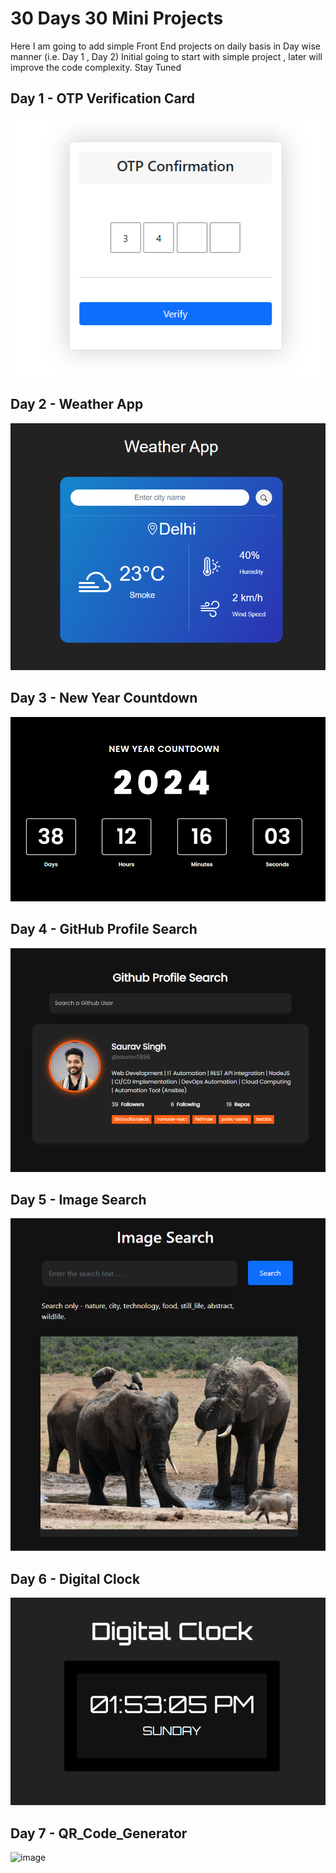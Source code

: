 # 30 Days 30 Mini Projects
Here I am going to add simple Front End projects on daily basis in Day wise manner (i.e. Day 1 , Day 2) 
Initial going to start with simple project , later will improve the code complexity. Stay Tuned


## Day 1 - OTP Verification Card
![image](ProjectsImages/OTP_Verification_Card.png)

## Day 2 - Weather App
![image](ProjectsImages/Weather_App.png)

## Day 3 - New Year Countdown
![image](ProjectsImages/New_Year_Countdown.png)

## Day 4 - GitHub Profile Search
![image](ProjectsImages/GitHub_Profile_Search.png)

## Day 5 - Image Search
![image](ProjectsImages/Image_Search.png)

## Day 6 - Digital Clock
![image](ProjectsImages/Digital_Clock.png)

## Day 7 - QR_Code_Generator
![image](../ProjectsImages/QR_Code_Generator.png)
